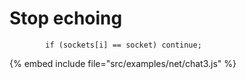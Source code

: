 # Stop echoing


```
        if (sockets[i] == socket) continue;
```

{% embed include file="src/examples/net/chat3.js" %}


